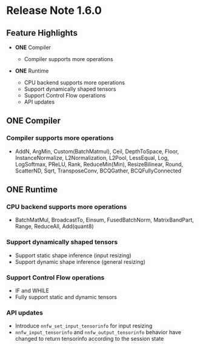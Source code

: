 # Release Note 1.6.0

## Feature Highlights

- **ONE** Compiler
    - Compiler supports more operations

- **ONE** Runtime
    - CPU backend supports more operations
    - Support dynamically shaped tensors
    - Support Control Flow operations
    - API updates

## ONE Compiler

### Compiler supports more operations

- AddN, ArgMin, Custom(BatchMatmul), Ceil, DepthToSpace, Floor, InstanceNormalize,
L2Normalization, L2Pool, LessEqual, Log, LogSoftmax, PReLU, Rank, ReduceMin(Min),
ResizeBilinear, Round, ScatterND, Sqrt, TransposeConv, BCQGather,
BCQFullyConnected

## ONE Runtime

### CPU backend supports more operations

- BatchMatMul, BroadcastTo, Einsum, FusedBatchNorm, MatrixBandPart, Range,  ReduceAll, Add(quant8)

### Support dynamically shaped tensors

- Support static shape inference (input resizing)
- Support dynamic shape inference (general resizing)

### Support Control Flow operations

- IF and WHILE
- Fully support static and dynamic tensors

### API updates

- Introduce `nnfw_set_input_tensorinfo` for input resizing
- `nnfw_input_tensorinfo` and `nnfw_output_tensorinfo` behavior have changed to return tensorinfo according to the session state
